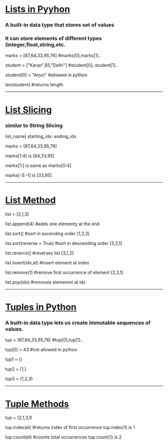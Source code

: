 <h1><u>Lists in Pyyhon</u></h1>
<h3>A built-in data type that stores set of values</h3>
<h3>It can store elements of different types (integer,float,string,etc.</h3>
<p>marks = [87,64,33,95,76]   #marks[0],marks[1].. 
<p>student = ["Karan",85,"Delhi"]  #student[0], student[1].. </p>
<p>student[0] = "Arjun"  #allowed in python  </p>
<p>len(student)  #returns length </p>
<hr>

<h1><u>List Slicing</u></h1>
<h3>similar to String Slicing</h3>
<p>list_name[ starting_idx: ending_idx</p>
<p>marks = [87,64,33,95,76]</p>
<p>marks[1:4] is [64,33,95]</p>
<p>marks[1:] is same as marks[0:4]</p>
<p>marks[-3:-1] is [33,95]</p>
<hr>

<h1><u>List Method</u></h1>
<p>list = [2,1,3]</p>
<p>list.append(4)    #adds one elementy at the end</p>
<p>list.sort()       #sort in ascending order [1,2,3]</p>
<p>list.sort(reverse = True)     #sort in descending order [3,2,1]</p>
<p>list.reverce()    #reverses list [3,1,2]</p>
<p>list.insert(idx,el)      #insert element at index</p>
<p>list.remove(1)     #remove first occurrence of element [2,3,1]</p>
<p>list.pop(idx)     #removes elememnt at idx</p>
<hr>

<h1><u>Tuples in Python</u></h1>
<h3>A built-in data type lets us create immutable sequences of values.</h3>
<p>tup = (87,64,33,95,76)     #tup[0],tup[1]..</p>
<p>tup[0] = 43    #not allowed in python</p>
<p>tup1 = ()</p>
<p>tup2 = (1,)</p>
<p>tup3 = (1,2,3)</p>
<hr>

<h1><u>Tuple Methods</u></h1>
<p>tup = (2,1,3,1)</p>
<p>tup.index(el)    #returns index of first occurrence  tup.index(1) is 1</p>
<p>tup.count(el)    #counts total occurrences  tup.count(1) is 2</p>
